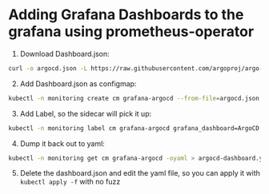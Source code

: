 # Adding Grafana Dashboards to the grafana using prometheus-operator

1. Download Dashboard.json:

```bash
curl -o argocd.json -L https://raw.githubusercontent.com/argoproj/argo-cd/master/examples/dashboard.json
```

2. Add Dashboard.json as configmap:

```bash
kubectl -n monitoring create cm grafana-argocd --from-file=argocd.json
```

3. Add Label, so the sidecar will pick it up:

```bash
kubectl -n monitoring label cm grafana-argocd grafana_dashboard=ArgoCD
```

4. Dump it back out to yaml:

```bash
kubectl -n monitoring get cm grafana-argocd -oyaml > argocd-dashboard.yaml
```

5. Delete the dashboard.json and edit the yaml file, so you can apply it with `kubectl apply -f` with no fuzz
